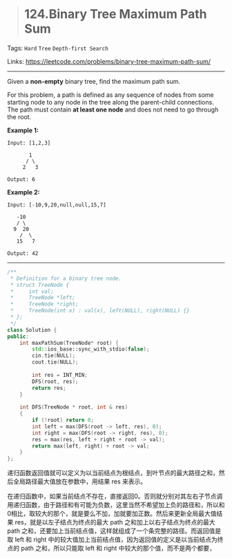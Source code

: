 > # 124.Binary Tree Maximum Path Sum

Tags: `Hard` `Tree` `Depth-first Search`

Links: <https://leetcode.com/problems/binary-tree-maximum-path-sum/>

-----

Given a **non-empty** binary tree, find the maximum path sum.

For this problem, a path is defined as any sequence of nodes from some starting node to any node in the tree along the parent-child connections. The path must contain **at least one node** and does not need to go through the root.

**Example 1:**

```
Input: [1,2,3]

       1
      / \
     2   3

Output: 6
```

**Example 2:**

```
Input: [-10,9,20,null,null,15,7]

   -10
   / \
  9  20
    /  \
   15   7

Output: 42
```

----

```c++
/**
 * Definition for a binary tree node.
 * struct TreeNode {
 *     int val;
 *     TreeNode *left;
 *     TreeNode *right;
 *     TreeNode(int x) : val(x), left(NULL), right(NULL) {}
 * };
 */
class Solution {
public:
    int maxPathSum(TreeNode* root) {
        std::ios_base::sync_with_stdio(false);
		cin.tie(NULL);
		cout.tie(NULL);
        
        int res = INT_MIN;
        DFS(root, res);
        return res;
    }
    
    int DFS(TreeNode * root, int & res)
    {
        if (!root) return 0;
        int left = max(DFS(root -> left, res), 0);
        int right = max(DFS(root -> right, res), 0);
        res = max(res, left + right + root -> val);
        return max(left, right) + root -> val;
    }
};
```

递归函数返回值就可以定义为以当前结点为根结点，到叶节点的最大路径之和，然后全局路径最大值放在参数中，用结果 res 来表示。

在递归函数中，如果当前结点不存在，直接返回0。否则就分别对其左右子节点调用递归函数，由于路径和有可能为负数，这里当然不希望加上负的路径和，所以和0相比，取较大的那个，就是要么不加，加就要加正数。然后来更新全局最大值结果 res，就是以左子结点为终点的最大 path 之和加上以右子结点为终点的最大 path 之和，还要加上当前结点值，这样就组成了一个条完整的路径。而返回值是取 left 和 right 中的较大值加上当前结点值，因为返回值的定义是以当前结点为终点的 path 之和，所以只能取 left 和 right 中较大的那个值，而不是两个都要，